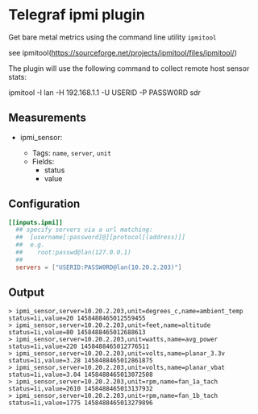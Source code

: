 # Telegraf ipmi plugin

Get bare metal metrics using the command line utility `ipmitool`

see ipmitool(https://sourceforge.net/projects/ipmitool/files/ipmitool/)

The plugin will use the following command to collect remote host sensor stats:

ipmitool -I lan -H 192.168.1.1 -U USERID -P PASSW0RD sdr

## Measurements

- ipmi_sensor:

    * Tags: `name`, `server`, `unit`
    * Fields:
      - status
      - value

## Configuration

```toml
[[inputs.ipmi]]
  ## specify servers via a url matching:
  ##  [username[:password]@][protocol[(address)]]
  ##  e.g.
  ##    root:passwd@lan(127.0.0.1)
  ##
  servers = ["USERID:PASSW0RD@lan(10.20.2.203)"]
```

## Output

```
> ipmi_sensor,server=10.20.2.203,unit=degrees_c,name=ambient_temp status=1i,value=20 1458488465012559455
> ipmi_sensor,server=10.20.2.203,unit=feet,name=altitude status=1i,value=80 1458488465012688613
> ipmi_sensor,server=10.20.2.203,unit=watts,name=avg_power status=1i,value=220 1458488465012776511
> ipmi_sensor,server=10.20.2.203,unit=volts,name=planar_3.3v status=1i,value=3.28 1458488465012861875
> ipmi_sensor,server=10.20.2.203,unit=volts,name=planar_vbat status=1i,value=3.04 1458488465013072508
> ipmi_sensor,server=10.20.2.203,unit=rpm,name=fan_1a_tach status=1i,value=2610 1458488465013137932
> ipmi_sensor,server=10.20.2.203,unit=rpm,name=fan_1b_tach status=1i,value=1775 1458488465013279896
```
